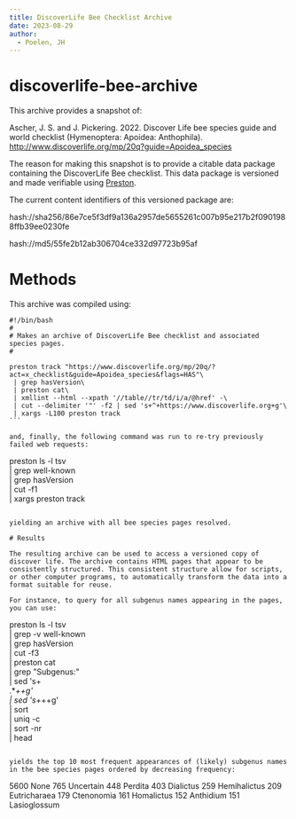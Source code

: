 ```yaml
---
title: DiscoverLife Bee Checklist Archive
date: 2023-08-29
author: 
  - Poelen, JH
---
```


# discoverlife-bee-archive

This archive provides a snapshot of:

Ascher, J. S. and J. Pickering. 2022.
Discover Life bee species guide and world checklist (Hymenoptera: Apoidea: Anthophila).
http://www.discoverlife.org/mp/20q?guide=Apoidea_species

The reason for making this snapshot is to provide a citable data package containing the DiscoverLife Bee checklist. This data package is versioned and made verifiable using [Preston](https://github.com/bio-guoda/preston). 

The current content identifiers of this versioned package are:

hash://sha256/86e7ce5f3df9a136a2957de5655261c007b95e217b2f0901988ffb39ee0230fe

hash://md5/55fe2b12ab306704ce332d97723b95af

# Methods

This archive was compiled using:

~~~
#!/bin/bash
#
# Makes an archive of DiscoverLife Bee checklist and associated species pages.
#

preston track "https://www.discoverlife.org/mp/20q/?act=x_checklist&guide=Apoidea_species&flags=HAS"\
 | grep hasVersion\
 | preston cat\
 | xmllint --html --xpath '//table//tr/td/i/a/@href' -\
 | cut --delimiter '"' -f2 | sed 's+^+https://www.discoverlife.org+g'\
 | xargs -L100 preston track  
```

and, finally, the following command was run to re-try previously failed web requests:

~~~
preston ls -l tsv\
 | grep well-known\
 | grep hasVersion\
 | cut -f1\
 | xargs preston track
~~~

yielding an archive with all bee species pages resolved.

# Results

The resulting archive can be used to access a versioned copy of discover life. The archive contains HTML pages that appear to be consistently structured. This consistent structure allow for scripts, or other computer programs, to automatically transform the data into a format suitable for reuse.

For instance, to query for all subgenus names appearing in the pages, you can use:

~~~
preston ls -l tsv\
 | grep -v well-known\
 | grep hasVersion\
 | cut -f3\
 | preston cat\
 | grep "Subgenus:"\
 | sed 's+<br>.*<i>++g'\
 | sed 's+</i></a></small>++g'\
 | sort\
 | uniq -c\
 | sort -nr\
 | head
~~~

yields the top 10 most frequent appearances of (likely) subgenus names in the bee species pages ordered by decreasing frequency:

~~~
   5600 None
    765 Uncertain
    448 Perdita
    403 Dialictus
    259 Hemihalictus
    209 Eutricharaea
    179 Ctenonomia
    161 Homalictus
    152 Anthidium
    151 Lasioglossum
~~~
